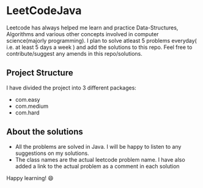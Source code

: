 # LeetCodeJava

Leetcode has always helped me learn and practice Data-Structures, Algorithms and various other concepts involved in computer science(majorly programming). I plan to solve atleast 5 problems everyday( i.e. at least 5 days a week ) and add the solutions to this repo. Feel free to contribute/suggest any amends in this repo/solutions.

## Project Structure

I have divided the project into 3 different packages:

- com.easy
- com.medium
- com.hard

## About the solutions

* All the problems are solved in Java. I will be happy to listen to any suggestions on my solutions. 
* The class names are the actual leetcode problem name. I have also added a link to the actual problem as a comment in each solution

Happy learning! :smile:

